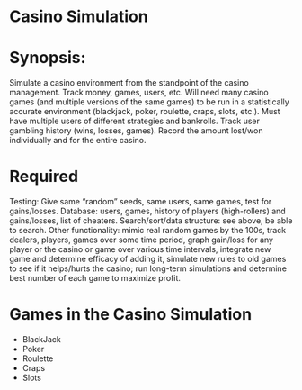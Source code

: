 # Casino Simulation

# Synopsis: 
Simulate a casino environment from the standpoint of the casino management. Track money,
games, users, etc. Will need many casino games (and multiple versions of the same games) to be run
in a statistically accurate environment (blackjack, poker, roulette, craps, slots, etc.). Must have multiple
users of different strategies and bankrolls. Track user gambling history (wins, losses, games). Record
the amount lost/won individually and for the entire casino.

# Required
Testing: Give same “random” seeds, same users, same games, test for gains/losses.
Database: users, games, history of players (high-rollers) and gains/losses, list of cheaters.
Search/sort/data structure: see above, be able to search.
Other functionality: mimic real random games by the 100s, track dealers, players, games over
some time period, graph gain/loss for any player or the casino or game over various time
intervals, integrate new game and determine efficacy of adding it, simulate new rules to old
games to see if it helps/hurts the casino; run long-term simulations and determine best number
of each game to maximize profit.

# Games in the Casino Simulation
* BlackJack 
* Poker
* Roulette
* Craps
* Slots
